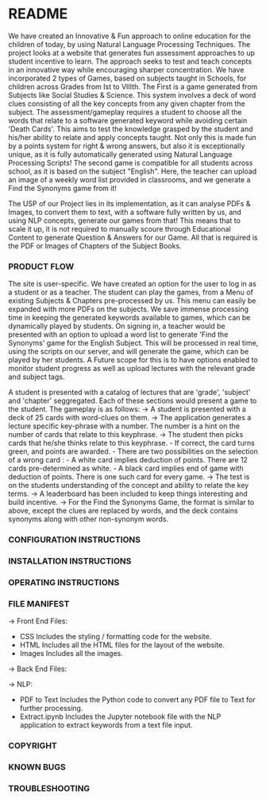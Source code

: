 # README

We have created an Innovative & Fun approach to online education for the children of today, by using Natural Language Processing Techniques. The project looks at a website that generates fun assessment approaches to up student incentive to learn. The approach seeks to test and teach concepts in an innovative way while encouraging sharper concentration.
We have incorporated 2 types of Games, based on subjects taught in Schools, for children across Grades from Ist to VIIIth. The First is a game generated from Subjects like Social Studies & Science. This system involves a deck of word clues consisting of all the key concepts from any given chapter from the subject. 
The assessment/gameplay requires a student to choose all the words that relate to a software generated keyword while avoiding certain 'Death Cards'. This aims to test the knowledge grasped by the student and his/her ability to relate and apply concepts taught.
Not only this is made fun by a points system for right & wrong answers, but also it is exceptionally unique, as it is fully automatically generated using Natural Language Processing Scripts!
The second game is compatible for all students across school, as it is based on the subject "English". Here, the teacher can upload an  image of a weekly word list provided in classrooms, and we generate a Find the Synonyms game from it!

The USP of our Project lies in its implementation, as it can analyse PDFs & Images, to convert them to text, with a software fully written by us, and using NLP concepts, generate our games from that!
This means that to scale it up, it is not required to manually scoure through Educational Content to generate Question & Answers for our Game. All that is required is the PDF or Images of Chapters of the Subject Books.
### PRODUCT FLOW
The site is user-specific. We have created an option for the user to log in as a student or as a teacher. The student can play the games, from a Menu of existing Subjects & Chapters pre-processed by us. This menu can easily be expanded with more PDFs on the subjects. We save immense processing time in keeping the generated keywords available to games, which can be dynamically played by students.
On signing in, a teacher would be presented with an option to upload a word list to generate 'Find the Synonyms' game for the English Subject. This will be processed in real time, using the scripts on our server, and will generate the game, which can be played by her students. 
A Future scope for this is to have options enabled to monitor student progress as well as upload lectures with the relevant grade and subject tags. 

A student is presented with a catalog of lectures that are 'grade', 'subject' and 'chapter' seggregated. Each of these sections would present a game to the student. The gameplay is as follows:
-> A student is presented with a deck of 25 cards with word-clues on them.
-> The application generates a lecture specific key-phrase with a number. The number is a hint on the number of cards that relate to this keyphrase.
-> The student then picks cards that he/she thinks relate to this keyphrase.
    - If correct, the card turns green, and points are awarded.
    - There are two possibilities on the selection of a wrong card :
    - A white card implies deduction of points. There are 12 cards pre-determined as white.
    - A black card implies end of game with deduction of points. There is one such card for every game.
-> The test is on the students understanding of the concept and ability to relate the key terms.
-> A leaderboard has been included to keep things interesting and build incentive.
-> For the Find the Synonyms Game, the format is similar to above, except the clues are replaced by words, and the deck contains synonyms along with other non-synonym words.

### CONFIGURATION INSTRUCTIONS

### INSTALLATION INSTRUCTIONS

### OPERATING INSTRUCTIONS


### FILE MANIFEST

-> Front End Files:
   - CSS
      Includes the styling / formatting code for the website.
   - HTML
      Includes all the HTML files for the layout of the website.
   - Images
      Includes all the images.
      
-> Back End Files:

-> NLP:
   - PDF to Text
      Includes the Python code to convert any PDF file to Text for further processing.
   - Extract.ipynb
      Includes the Jupyter notebook file with the NLP application to extract keywords from a text file input.


### COPYRIGHT

### KNOWN BUGS

### TROUBLESHOOTING
